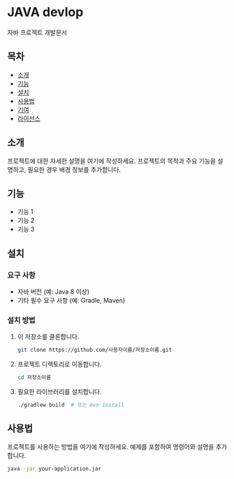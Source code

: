 # JAVA devlop

자바 프로젝트 개발문서

## 목차
- [소개](#소개)
- [기능](#기능)
- [설치](#설치)
- [사용법](#사용법)
- [기여](#기여)
- [라이선스](#라이선스)

## 소개
프로젝트에 대한 자세한 설명을 여기에 작성하세요. 프로젝트의 목적과 주요 기능을 설명하고, 필요한 경우 배경 정보를 추가합니다.

## 기능
- 기능 1
- 기능 2
- 기능 3

## 설치

### 요구 사항
- 자바 버전 (예: Java 8 이상)
- 기타 필수 요구 사항 (예: Gradle, Maven)

### 설치 방법
1. 이 저장소를 클론합니다.
    ```sh
    git clone https://github.com/사용자이름/저장소이름.git
    ```
2. 프로젝트 디렉토리로 이동합니다.
    ```sh
    cd 저장소이름
    ```
3. 필요한 라이브러리를 설치합니다.
    ```sh
    ./gradlew build  # 또는 mvn install
    ```

## 사용법
프로젝트를 사용하는 방법을 여기에 작성하세요. 예제를 포함하여 명령어와 설명을 추가합니다.

```sh
java -jar your-application.jar
